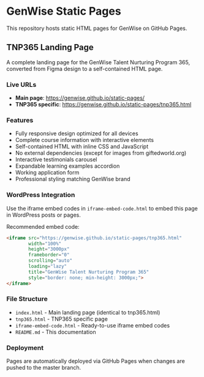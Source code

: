 # GenWise Static Pages

This repository hosts static HTML pages for GenWise on GitHub Pages.

## TNP365 Landing Page

A complete landing page for the GenWise Talent Nurturing Program 365, converted from Figma design to a self-contained HTML page.

### Live URLs

- **Main page**: https://genwise.github.io/static-pages/
- **TNP365 specific**: https://genwise.github.io/static-pages/tnp365.html

### Features

- Fully responsive design optimized for all devices
- Complete course information with interactive elements
- Self-contained HTML with inline CSS and JavaScript
- No external dependencies (except for images from giftedworld.org)
- Interactive testimonials carousel
- Expandable learning examples accordion
- Working application form
- Professional styling matching GenWise brand

### WordPress Integration

Use the iframe embed codes in `iframe-embed-code.html` to embed this page in WordPress posts or pages.

Recommended embed code:
```html
<iframe src="https://genwise.github.io/static-pages/tnp365.html"
        width="100%"
        height="3000px"
        frameborder="0"
        scrolling="auto"
        loading="lazy"
        title="GenWise Talent Nurturing Program 365"
        style="border: none; min-height: 3000px;">
</iframe>
```

### File Structure

- `index.html` - Main landing page (identical to tnp365.html)
- `tnp365.html` - TNP365 specific page
- `iframe-embed-code.html` - Ready-to-use iframe embed codes
- `README.md` - This documentation

### Deployment

Pages are automatically deployed via GitHub Pages when changes are pushed to the master branch.